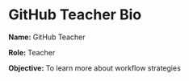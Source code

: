 # GitHub Teacher Bio

**Name:**  GitHub Teacher

**Role:**  Teacher

**Objective:**  To learn more about workflow strategies
